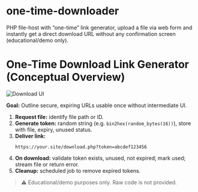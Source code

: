 # one-time-downloader
PHP file-host with “one-time” link generator, upload a file via web form and instantly get a direct download URL without any confirmation screen (educational/demo only).

# One-Time Download Link Generator (Conceptual Overview)

![Download UI](images/secure-file-hosting.png)

**Goal:** Outline secure, expiring URLs usable once without intermediate UI.

1. **Request file:** identify file path or ID.  
2. **Generate token:** random string (e.g. `bin2hex(random_bytes(16))`), store with file, expiry, unused status.  
3. **Deliver link:**  
   ```
   https://your.site/download.php?token=abcdef123456
   ```  
4. **On download:** validate token exists, unused, not expired; mark used; stream file or return error.  
5. **Cleanup:** scheduled job to remove expired tokens.

> ⚠️ Educational/demo purposes only. Raw code is not provided.
